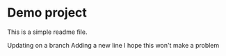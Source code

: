 # Demo project

This is a simple readme file.

Updating on a branch
Adding a new line
I hope this won't make a problem
